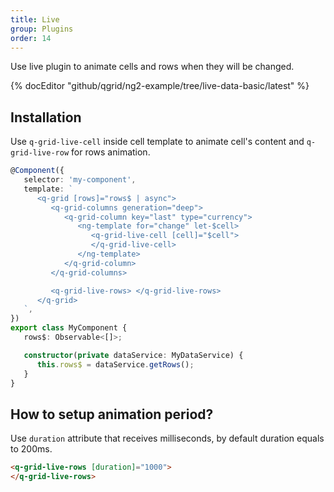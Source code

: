```yaml
---
title: Live
group: Plugins
order: 14
---
```


Use live plugin to animate cells and rows when they will be changed.

{% docEditor "github/qgrid/ng2-example/tree/live-data-basic/latest" %}

## Installation

Use `q-grid-live-cell` inside cell template to animate cell's content and `q-grid-live-row` for rows animation.

```typescript
@Component({
   selector: 'my-component',
   template: `
      <q-grid [rows]="rows$ | async">
         <q-grid-columns generation="deep">
            <q-grid-column key="last" type="currency">
               <ng-template for="change" let-$cell>
                  <q-grid-live-cell [cell]="$cell">
                  </q-grid-live-cell>
               </ng-template>
            </q-grid-column>
         </q-grid-columns>

         <q-grid-live-rows> </q-grid-live-rows>
      </q-grid>
   `,
})
export class MyComponent {
   rows$: Observable<[]>;

   constructor(private dataService: MyDataService) {
      this.rows$ = dataService.getRows();
   }
}
```

## How to setup animation period?

Use `duration` attribute that receives milliseconds, by default duration equals to 200ms.

```html
<q-grid-live-rows [duration]="1000">
</q-grid-live-rows>
```
